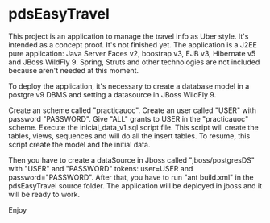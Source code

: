 # pdsEasyTravel
This project is an application to manage the travel info as Uber style. It's intended as a concept proof. It's not finished yet.
The application is a J2EE pure application: Java Server Faces v2, boostrap v3, EJB v3, Hibernate v5 and JBoss WildFly 9. 
Spring, Struts and other technologies are not included because aren't needed at this moment.

To deploy the application, it's necessary to create a database model in a postgre v9 DBMS and setting a datasource in JBoss WildFly 9. 

Create an scheme called "practicauoc". 
Create an user called "USER" with password "PASSWORD". 
Give "ALL" grants to USER in the "practicauoc" scheme.
Execute the inicial_data_v1.sql script file. This script will create the tables, views, sequences and will do all the insert tables.
To resume, this script create the model and the initial data.

Then you have to create a dataSource in Jboss called "jboss/postgresDS" with "USER" and "PASSWORD" tokens: user=USER and password="PASSWORD".
After that, you have to run "ant build.xml" in the pdsEasyTravel source folder. 
The application will be deployed in jboss and it will be ready to work.

Enjoy



